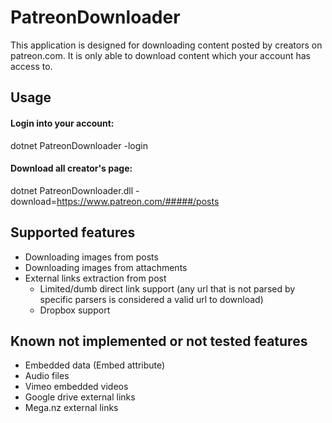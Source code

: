 # PatreonDownloader
This application is designed for downloading content posted by creators on patreon.com. It is only able to download content which your account has access to.

## Usage
#### Login into your account:
dotnet PatreonDownloader -login
#### Download all creator's page:
dotnet PatreonDownloader.dll -download=https://www.patreon.com/#####/posts

## Supported features
* Downloading images from posts
* Downloading images from attachments
* External links extraction from post
	* Limited/dumb direct link support (any url that is not parsed by specific parsers is considered a valid url to download)
	* Dropbox support

## Known not implemented or not tested features 
* Embedded data (Embed attribute)
* Audio files
* Vimeo embedded videos
* Google drive external links
* Mega.nz external links
